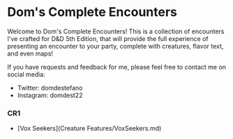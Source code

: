 # Dom's Complete Encounters

Welcome to Dom's Complete Encounters! This is a collection of encounters I've crafted for D&D 5th Edition, that will provide the full experience of presenting an encounter to your party, complete with creatures, flavor text, and even maps!

If you have requests and feedback for me, please feel free to contact me on social media:

* Twitter: domdestefano
* Instagram: domdest22

### CR1

* [Vox Seekers](Creature Features/VoxSeekers.md)